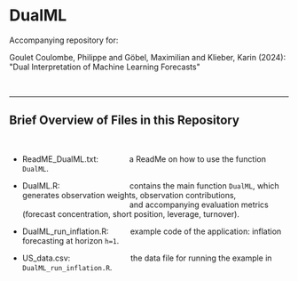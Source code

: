 # DualML #
Accompanying repository for: 

Goulet Coulombe, Philippe and Göbel, Maximilian and Klieber, Karin (2024): "Dual Interpretation of Machine Learning Forecasts"

<br>


<hr>

## Brief Overview of Files in this Repository ##

<br>

  -  ReadME_DualML.txt:&emsp;&emsp;&emsp;&emsp;a ReadMe on how to use the function ``DualML``.

  -  DualML.R:&emsp;&emsp;&emsp;&emsp;&emsp;&emsp;&emsp;&emsp;&emsp;contains the main function ``DualML``, which generates observation weights, observation contributions,
     &emsp;&emsp;&emsp;&emsp;&emsp;&emsp;&emsp;&emsp;&emsp;&emsp;&emsp;&emsp;&emsp;&ensp;&nbsp;and accompanying evaluation metrics (forecast concentration, short position, leverage, turnover).
    
  -  DualML_run_inflation.R:&emsp;&emsp;&ensp;&nbsp;example code of the application: inflation forecasting at horizon ``h=1``.
  
  -  US_data.csv:&emsp;&emsp;&emsp;&emsp;&emsp;&emsp;&emsp;&ensp;&nbsp;the data file for running the example in ``DualML_run_inflation.R``.


